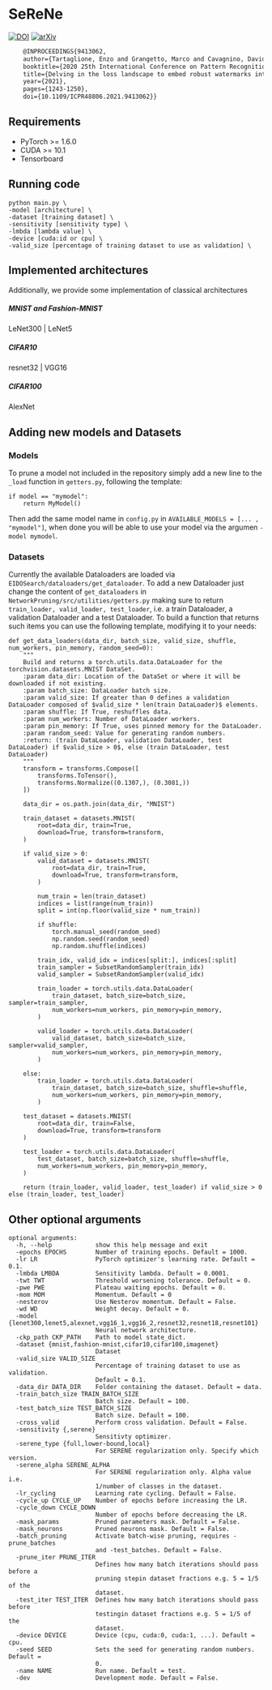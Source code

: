 # SeReNe
[![DOI](https://zenodo.org/badge/doi/10.1109/TNNLS.2021.3084527.svg)](http://dx.doi.org/10.1109/TNNLS.2021.3084527)
[![arXiv](https://img.shields.io/badge/arXiv-2102.03773-b31b1b.svg)](https://arxiv.org/abs/2102.03773)

```latex
    @INPROCEEDINGS{9413062,
    author={Tartaglione, Enzo and Grangetto, Marco and Cavagnino, Davide and Botta, Marco},
    booktitle={2020 25th International Conference on Pattern Recognition (ICPR)}, 
    title={Delving in the loss landscape to embed robust watermarks into neural networks}, 
    year={2021},
    pages={1243-1250},
    doi={10.1109/ICPR48806.2021.9413062}}
```

## Requirements
* PyTorch >= 1.6.0
* CUDA >= 10.1
* Tensorboard

## Running code
```
python main.py \
-model [architecture] \
-dataset [training dataset] \
-sensitivity [sensitivity type] \
-lmbda [lambda value] \
-device [cuda:id or cpu] \
-valid_size [percentage of training dataset to use as validation] \
```

## Implemented architectures
Additionally, we provide some implementation of classical architectures

##### MNIST and Fashion-MNIST
LeNet300 | LeNet5

##### CIFAR10
resnet32 | VGG16

##### CIFAR100
AlexNet

## Adding new models and Datasets

### Models
To prune a model not included in the repository simply add a new line to the `_load` function in `getters.py`,
following the template:
```
if model == "mymodel":
    return MyModel()
```
Then add the same model name in `config.py` in `AVAILABLE_MODELS = [... , "mymodel"]`, when done you will be able
to use your model via the argumen `-model mymodel`.

### Datasets
Currently the available Dataloaders are loaded via ``EIDOSearch/dataloaders/get_dataloader``.
To add a new Dataloader just change the content of ``get_dataloaders`` in `NetworkPruning/src/utilities/getters.py`
making sure to return ``train_loader, valid_loader, test_loader``, i.e. a train Dataloader, a validation Dataloader and a test Dataloader.
To build a function that returns such items you can use the following template, modifying it to your needs:
```
def get_data_loaders(data_dir, batch_size, valid_size, shuffle, num_workers, pin_memory, random_seed=0):
    """
    Build and returns a torch.utils.data.DataLoader for the torchvision.datasets.MNIST DataSet.
    :param data_dir: Location of the DataSet or where it will be downloaded if not existing.
    :param batch_size: DataLoader batch size.
    :param valid_size: If greater than 0 defines a validation DataLoader composed of $valid_size * len(train DataLoader)$ elements.
    :param shuffle: If True, reshuffles data.
    :param num_workers: Number of DataLoader workers.
    :param pin_memory: If True, uses pinned memory for the DataLoader.
    :param random_seed: Value for generating random numbers.
    :return: (train DataLoader, validation DataLoader, test DataLoader) if $valid_size > 0$, else (train DataLoader, test DataLoader)
    """
    transform = transforms.Compose([
        transforms.ToTensor(),
        transforms.Normalize((0.1307,), (0.3081,))
    ])

    data_dir = os.path.join(data_dir, "MNIST")

    train_dataset = datasets.MNIST(
        root=data_dir, train=True,
        download=True, transform=transform,
    )

    if valid_size > 0:
        valid_dataset = datasets.MNIST(
            root=data_dir, train=True,
            download=True, transform=transform,
        )

        num_train = len(train_dataset)
        indices = list(range(num_train))
        split = int(np.floor(valid_size * num_train))

        if shuffle:
            torch.manual_seed(random_seed)
            np.random.seed(random_seed)
            np.random.shuffle(indices)

        train_idx, valid_idx = indices[split:], indices[:split]
        train_sampler = SubsetRandomSampler(train_idx)
        valid_sampler = SubsetRandomSampler(valid_idx)

        train_loader = torch.utils.data.DataLoader(
            train_dataset, batch_size=batch_size, sampler=train_sampler,
            num_workers=num_workers, pin_memory=pin_memory,
        )

        valid_loader = torch.utils.data.DataLoader(
            valid_dataset, batch_size=batch_size, sampler=valid_sampler,
            num_workers=num_workers, pin_memory=pin_memory,
        )

    else:
        train_loader = torch.utils.data.DataLoader(
            train_dataset, batch_size=batch_size, shuffle=shuffle,
            num_workers=num_workers, pin_memory=pin_memory,
        )

    test_dataset = datasets.MNIST(
        root=data_dir, train=False,
        download=True, transform=transform
    )

    test_loader = torch.utils.data.DataLoader(
        test_dataset, batch_size=batch_size, shuffle=shuffle,
        num_workers=num_workers, pin_memory=pin_memory,
    )

    return (train_loader, valid_loader, test_loader) if valid_size > 0 else (train_loader, test_loader)
```

## Other optional arguments
```
optional arguments:
  -h, --help            show this help message and exit
  -epochs EPOCHS        Number of training epochs. Default = 1000.
  -lr LR                PyTorch optimizer's learning rate. Default = 0.1.
  -lmbda LMBDA          Sensitivity lambda. Default = 0.0001.
  -twt TWT              Threshold worsening tolerance. Default = 0.
  -pwe PWE              Plateau waiting epochs. Default = 0.
  -mom MOM              Momentum. Default = 0
  -nesterov             Use Nesterov momentum. Default = False.
  -wd WD                Weight decay. Default = 0.
  -model {lenet300,lenet5,alexnet,vgg16_1,vgg16_2,resnet32,resnet18,resnet101}
                        Neural network architecture.
  -ckp_path CKP_PATH    Path to model state_dict.
  -dataset {mnist,fashion-mnist,cifar10,cifar100,imagenet}
                        Dataset
  -valid_size VALID_SIZE
                        Percentage of training dataset to use as validation.
                        Default = 0.1.
  -data_dir DATA_DIR    Folder containing the dataset. Default = data.
  -train_batch_size TRAIN_BATCH_SIZE
                        Batch size. Default = 100.
  -test_batch_size TEST_BATCH_SIZE
                        Batch size. Default = 100.
  -cross_valid          Perform cross validation. Default = False.
  -sensitivity {,serene}
                        Sensitivty optimizer.
  -serene_type {full,lower-bound,local}
                        For SERENE regularization only. Specify which version.
  -serene_alpha SERENE_ALPHA
                        For SERENE regularization only. Alpha value i.e.
                        1/number of classes in the dataset.
  -lr_cycling           Learning rate cycling. Default = False.
  -cycle_up CYCLE_UP    Number of epochs before increasing the LR.
  -cycle_down CYCLE_DOWN
                        Number of epochs before decreasing the LR.
  -mask_params          Pruned parameters mask. Default = False.
  -mask_neurons         Pruned neurons mask. Default = False.
  -batch_pruning        Activate batch-wise pruning, requires -prune_batches
                        and -test_batches. Default = False.
  -prune_iter PRUNE_ITER
                        Defines how many batch iterations should pass before a
                        pruning stepin dataset fractions e.g. 5 = 1/5 of the
                        dataset.
  -test_iter TEST_ITER  Defines how many batch iterations should pass before
                        testingin dataset fractions e.g. 5 = 1/5 of the
                        dataset.
  -device DEVICE        Device (cpu, cuda:0, cuda:1, ...). Default = cpu.
  -seed SEED            Sets the seed for generating random numbers. Default =
                        0.
  -name NAME            Run name. Default = test.
  -dev                  Development mode. Default = False.
```
